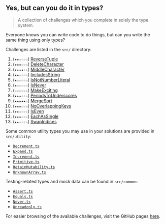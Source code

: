 <!-- DO NOT EDIT THIS FILE DIRECTLY - EDIT src/build/template.md INSTEAD -->

<!-- @format -->

## Yes, but can you do it in types?

> A collection of challenges which you complete in solely the type system.

Everyone knows you can write code to do things, but can you write the same thing using only types?

Challenges are listed in the `src/` directory:

1. (`★★☆☆☆☆`) [ReverseTuple](./src/ReverseTuple.ts)
2. (`★★★☆☆☆`) [DeleteCharacter](./src/DeleteCharacter.ts)
3. (`★★★★☆☆`) [MiddleCharacter](./src/MiddleCharacter.ts)
4. (`★★☆☆☆☆`) [IncludesString](./src/IncludesString.ts)
5. (`★☆☆☆☆☆`) [IsNotNumberLiteral](./src/IsNotNumberLiteral.ts)
6. (`★☆☆☆☆☆`) [IsNever](./src/IsNever.ts)
7. (`☆☆☆☆☆☆`) [MakeExciting](./src/MakeExciting.ts)
8. (`★★★☆☆☆`) [PeriodsToUnderscores](./src/PeriodsToUnderscores.ts)
9. (`★★★★★☆`) [MergeSort](./src/MergeSort.ts)
10. (`★★★☆☆☆`) [NoOverlappingKeys](./src/NoOverlappingKeys.ts)
11. (`★★☆☆☆☆`) [IsEven](./src/IsEven.ts)
12. (`★★★☆☆☆`) [EachAsSingle](./src/EachAsSingle.ts)
13. (`★★☆☆☆☆`) [SwapIndices](./src/SwapIndices.ts)

Some common utility types you may use in your solutions are provided in `src/utility`:

-   [`Decrement.ts`](./src/utility/Decrement.ts)
-   [`Expand.ts`](./src/utility/Expand.ts)
-   [`Increment.ts`](./src/utility/Increment.ts)
-   [`Primitive.ts`](./src/utility/Primitive.ts)
-   [`RetainMutability.ts`](./src/utility/RetainMutability.ts)
-   [`UnknownArray.ts`](./src/utility/UnknownArray.ts)

Testing-related types and mock data can be found in `src/common`:

-   [`Assert.ts`](./src/common/Assert.ts)
-   [`Equals.ts`](./src/common/Equals.ts)
-   [`Never.ts`](./src/common/Never.ts)
-   [`Unreadonly.ts`](./src/common/Unreadonly.ts)

For easier browsing of the available challenges, visit the GitHub pages [here](https://kelsny.github.io/butcanyoudoitintypes/).
